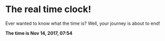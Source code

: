 # The real time clock!

Ever wanted to know what the time is? Well, your journey is about to end!

**The time is Nov 14, 2017, 07:54**